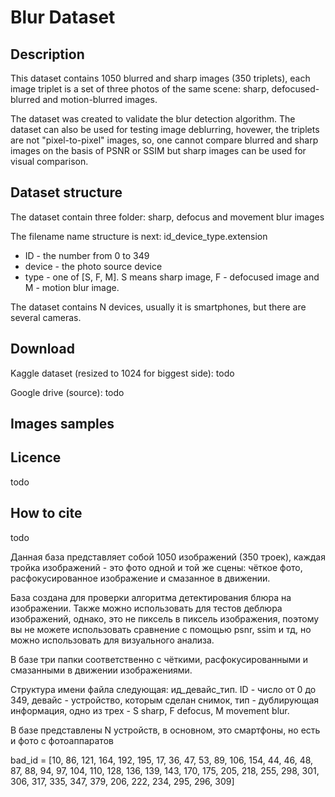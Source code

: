 # Blur Dataset
## Description
This dataset contains 1050 blurred and sharp images (350 triplets), each image triplet is a set of three photos of the same scene: sharp, defocused-blurred and motion-blurred images.

The dataset was created to validate the blur detection algorithm. The dataset can also be used for testing image deblurring, hovewer, the triplets are not "pixel-to-pixel" images, so, one cannot compare blurred and sharp images on the basis of PSNR or SSIM but sharp images can be used for visual comparison.

## Dataset structure

The dataset contain three folder: sharp, defocus and movement blur images

The filename name structure is next: id_device_type.extension
 - ID - the number from 0 to 349
 - device - the photo source device
 - type - one of [S, F, M]. S means sharp image, F - defocused image and M - motion blur image.
          
The dataset contains N devices, usually it is smartphones, but there are several cameras.

## Download
Kaggle dataset (resized to 1024 for biggest side): todo

Google drive (source): todo

## Images samples

## Licence
todo

## How to cite
todo


Данная база представляет собой 1050 изображений (350 троек), каждая тройка изображений - это фото одной и той же сцены: чёткое фото, расфокусированное изображение и смазанное в движении.

База создана для проверки алгоритма детектирования блюра на изображении. Также можно использовать для тестов деблюра изображений, однако, это не пиксель в пиксель изображения, поэтому вы не можете использовать сравнение с помощью psnr, ssim и тд, но можно использовать для визуального анализа.

В базе три папки соответственно с чёткими, расфокусированными и смазанными в движении изображениями.

Структура имени файла следующая: ид_девайс_тип. ID - число от 0 до 349, девайс - устройство, которым сделан снимок, тип - дублирующая информация, одно из трех - S sharp, F defocus, M movement blur.

В базе представлены N устройств, в основном, это смартфоны, но есть и фото с фотоаппаратов

bad_id = [10, 86, 121, 164, 192, 195, 17, 36, 47, 53, 89, 106, 154, 44, 46, 48, 87, 88, 94, 97, 104, 110, 128, 136, 139,
          143, 170, 175, 205, 218, 255, 298, 301, 306, 317, 335, 347, 379, 206, 222, 234, 295, 296, 309]
